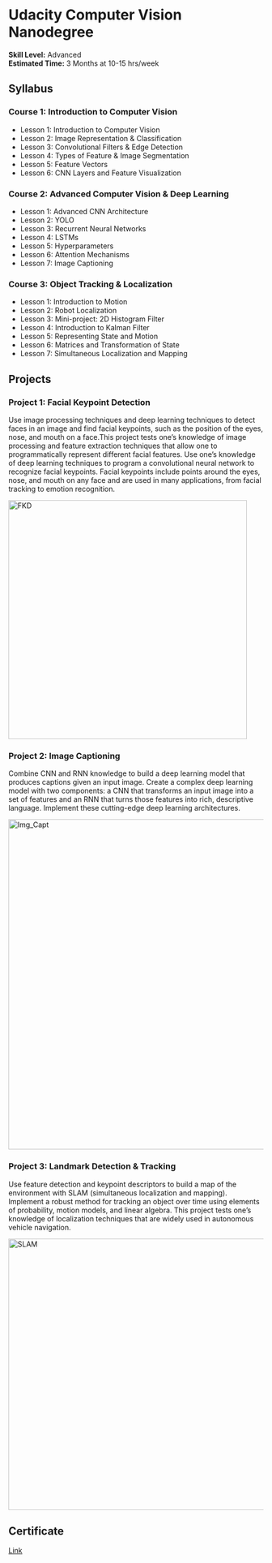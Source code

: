 # Udacity Computer Vision Nanodegree
**Skill Level:** Advanced <br>
**Estimated Time:** 3 Months at 10-15 hrs/week
## Syllabus
### Course 1: Introduction to Computer Vision
* Lesson 1: Introduction to Computer Vision
* Lesson 2: Image Representation & Classification
* Lesson 3: Convolutional Filters & Edge Detection
* Lesson 4: Types of Feature & Image Segmentation
* Lesson 5: Feature Vectors
* Lesson 6: CNN Layers and Feature Visualization
### Course 2: Advanced Computer Vision & Deep Learning
* Lesson 1: Advanced CNN Architecture
* Lesson 2: YOLO
* Lesson 3: Recurrent Neural Networks
* Lesson 4: LSTMs
* Lesson 5: Hyperparameters
* Lesson 6: Attention Mechanisms
* Lesson 7: Image Captioning
### Course 3: Object Tracking & Localization
* Lesson 1: Introduction to Motion
* Lesson 2: Robot Localization
* Lesson 3: Mini-project: 2D Histogram Filter
* Lesson 4: Introduction to Kalman Filter
* Lesson 5: Representing State and Motion
* Lesson 6: Matrices and Transformation of State
* Lesson 7: Simultaneous Localization and Mapping

## Projects
### Project 1: Facial Keypoint Detection
Use image processing techniques and deep learning techniques to detect faces in an image and find facial keypoints, such as the position of the eyes, nose, and mouth on a face.This project tests one’s knowledge of image processing and feature extraction techniques that allow one to programmatically represent different facial features. Use one’s knowledge of deep learning techniques to program a convolutional neural network to recognize facial keypoints. Facial keypoints include points around the eyes, nose, and mouth on any face and are used in many applications, from facial tracking to emotion recognition.<br>

<img width="471" alt="FKD" src="https://github.com/user-attachments/assets/ad8995a1-eca8-473d-9d37-219bb3f2d779">


### Project 2: Image Captioning
Combine CNN and RNN knowledge to build a deep learning model that produces captions given an input image. Create a complex deep learning model with two components: a CNN that transforms an input image into a set of features and an RNN that turns those features into rich, descriptive language. Implement these
cutting-edge deep learning architectures.<br>

<img width="651" alt="Img_Capt" src="https://github.com/user-attachments/assets/72848a50-4b74-44d4-98d4-e9ab658c7e59">


### Project 3: Landmark Detection & Tracking
Use feature detection and keypoint descriptors to build a map of the environment with SLAM (simultaneous localization and mapping). Implement a robust method for tracking an object over time using elements of probability, motion models, and linear algebra. This project tests one’s knowledge of localization techniques that are widely used in autonomous vehicle navigation.<br>

<img width="535" alt="SLAM" src="https://github.com/user-attachments/assets/fa4f24b4-853b-4384-82df-088621376a3e">


## Certificate
[Link](confirm.udacity.com/e/42471dd4-3257-11ef-9706-df2b1b47ec78)
